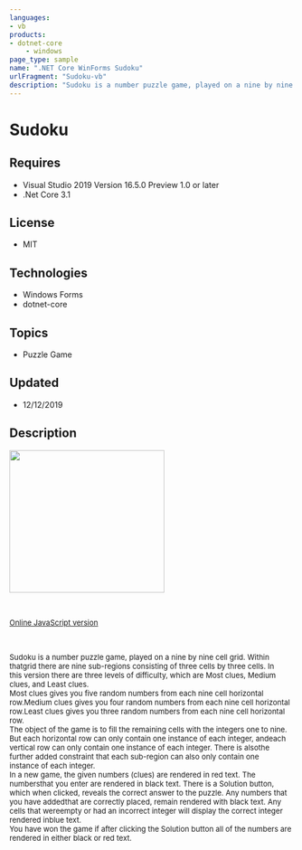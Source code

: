 ```yaml
---
languages:
- vb
products:
- dotnet-core
    - windows
page_type: sample
name: ".NET Core WinForms Sudoku"
urlFragment: "Sudoku-vb"
description: "Sudoku is a number puzzle game, played on a nine by nine cell grid"
---
```

# Sudoku
## Requires
- Visual Studio 2019 Version 16.5.0 Preview 1.0 or later
- .Net Core 3.1

## License
- MIT

## Technologies
  - Windows Forms
  - dotnet-core

## Topics
- Puzzle Game

## Updated
- 12/12/2019

## Description

<p><img id="182016" src="Sudoku-VB-2019-12-12-211405.jpg" alt="" width="274" height="252"></p>
<p>&nbsp;</p>
<p><a href="http://www.scproject.biz/sudoku.php" target="_blank"><span style="font-size:small">Online JavaScript version</span></a></p>
<p>&nbsp;</p>
<p><span style="font-size:small">Sudoku is a number puzzle game, played on a nine by nine cell grid. Within thatgrid there are nine sub-regions consisting of three cells by three cells. In this&nbsp;version there are three levels of difficulty, which are Most
 clues, Medium clues,&nbsp;and Least clues.</span><br>
<span style="font-size:small">Most clues gives you five random numbers from each nine cell horizontal row.Medium clues gives you four random numbers from each nine cell horizontal row.Least clues gives you three random numbers from each nine cell horizontal
 row.</span><br>
<span style="font-size:small">The object of the game is to fill the remaining cells with the integers one to&nbsp;nine. But each horizontal row can only contain one instance of each integer, andeach vertical row can only contain one instance of each integer.
 There is alsothe further added constraint that each sub-region can also only contain one instance&nbsp;of each integer.</span><br>
<span style="font-size:small">In a new game, the given numbers (clues) are rendered in red text. The numbersthat you enter are rendered in black text. There is a Solution button, which when&nbsp;clicked, reveals the correct answer to the puzzle. Any numbers
 that you have addedthat are correctly placed, remain rendered with black text. Any cells that wereempty or had an incorrect integer will display the correct integer rendered inblue text.</span><br>
<span style="font-size:small">You have won the game if after clicking the Solution button all of the numbers&nbsp;are rendered in either black or red text.</span></p>

